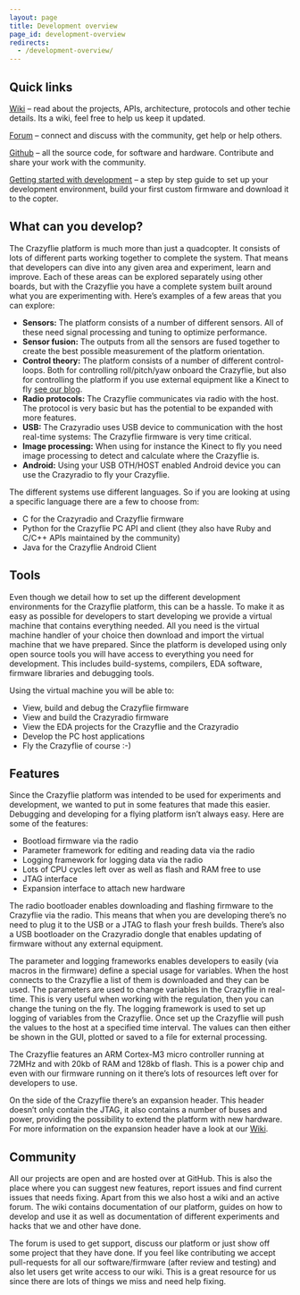 ```yaml
---
layout: page
title: Development overview
page_id: development-overview
redirects:
  - /development-overview/
---
```


## Quick links

[Wiki](//wiki.bitcraze.io) – read about the projects, APIs, architecture, protocols and other techie details. Its a wiki, feel free to help us keep it updated.

[Forum](//forum.bitcraze.io) – connect and discuss with the community, get help or help others.

[Github](https://github.com/bitcraze) – all the source code, for software and hardware. Contribute and share your work with the community.

[Getting started with development](/tutorials/getting-started-with-development/) – a step by step guide to set up your development environment, build your first custom firmware and download it to the copter.

## What can you develop?

The Crazyflie platform is much more than just a quadcopter. It consists of lots
of different parts working together to complete the system. That means that
developers can dive into any given area and experiment, learn and improve. Each
of these areas can be explored separately using other boards, but with the
Crazyflie you have a complete system built around what you are experimenting
with. Here’s examples of a few areas that you can explore:

* **Sensors:** The platform consists of a number of different sensors. All of
these need signal processing and tuning to optimize performance.
* **Sensor fusion:** The outputs from all the sensors are fused together to
create the best possible measurement of the platform orientation.
* **Control theory:** The platform consists of a number of different
control-loops. Both for controlling roll/pitch/yaw onboard the Crazyflie, but
also for controlling the platform if you use external equipment like a Kinect to
fly [see our blog](/blog/).
* **Radio protocols:** The Crazyflie communicates via radio with the host. The
protocol is very basic but has the potential to be expanded with more features.
* **USB:** The Crazyradio uses USB device to communication with the host
real-time systems: The Crazyflie firmware is very time critical.
* **Image processing:** When using for instance the Kinect to fly you need image
processing to detect and calculate where the Crazyflie is.
* **Android:** Using your USB OTH/HOST enabled Android device you can use the
Crazyradio to fly your Crazyflie.

The different systems use different languages. So if you are looking at using a
specific language there are a few to choose from:

* C for the Crazyradio and Crazyflie firmware
* Python for the Crazyflie PC API and client (they also have Ruby and C/C++ APIs
maintained by the community)
* Java for the Crazyflie Android Client

## Tools

Even though we detail how to set up the different development environments for
the Crazyflie platform, this can be a hassle. To make it as easy as possible
for developers to start developing we provide a virtual machine that contains
everything needed. All you need is the virtual machine handler of your choice
then download and import the virtual machine that we have prepared. Since the
platform is developed using only open source tools you will have access to everything
you need for development. This includes build-systems, compilers, EDA software,
firmware libraries and debugging tools.

Using the virtual machine you will be able to:

* View, build and debug the Crazyflie firmware
* View and build the Crazyradio firmware
* View the EDA projects for the Crazyflie and the Crazyradio
* Develop the PC host applications
* Fly the Crazyflie of course :-)

## Features

Since the Crazyflie platform was intended to be used for experiments and
development, we wanted to put in some features that made this easier. Debugging
and developing for a flying platform isn’t always easy. Here are some of the
features:

* Bootload firmware via the radio
* Parameter framework for editing and reading data via the radio
* Logging framework for logging data via the radio
* Lots of CPU cycles left over as well as flash and RAM free to use
* JTAG interface
* Expansion interface to attach new hardware

The radio bootloader enables downloading and flashing firmware to the Crazyflie
via the radio. This means that when you are developing there’s no need to plug
it to the USB or a JTAG to flash your fresh builds. There’s also a USB
bootloader on the Crazyradio dongle that enables updating of firmware without
any external equipment.

The parameter and logging frameworks enables developers to easily (via macros
in the firmware) define a special usage for variables. When the host connects
to the Crazyflie a list of them is downloaded and they can be used. The
parameters are used to change variables in the Crazyflie in real-time. This is
very useful when working with the regulation, then you can change the tuning on
the fly. The logging framework is used to set up logging of variables from the
Crazyflie. Once set up the Crazyflie will push the values to the host at a
specified time interval. The values can then either be shown in the GUI,
plotted or saved to a file for external processing.

The Crazyflie features an ARM Cortex-M3 micro controller running at 72MHz and
with 20kb of RAM and 128kb of flash. This is a power chip and even with our
firmware running on it there’s lots of resources left over for developers to
use.

On the side of the Crazyflie there’s an expansion header. This header doesn’t
only contain the JTAG, it also contains a number of buses and power, providing
the possibility to extend the platform with new hardware. For more information
on the expansion header have a look at our [Wiki](//wiki.bitcraze.io).

## Community

All our projects are open and are hosted over at GitHub. This is also the place
where you can suggest new features, report issues and find current issues that
needs fixing. Apart from this we also host a wiki and an active forum. The wiki
contains documentation of our platform, guides on how to develop and use it as
well as documentation of different experiments and hacks that we and other have
done.

The forum is used to get support, discuss our platform or just show off some
project that they have done. If you feel like contributing we accept
pull-requests for all our software/firmware (after review and testing) and also
let users get write access to our wiki. This is a great resource for us since
there are lots of things we miss and need help fixing.
